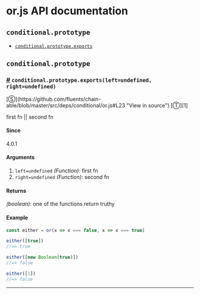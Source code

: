# or.js API documentation

<!-- div class="toc-container" -->

<!-- div -->

## `conditional.prototype`
* <a href="#conditional-prototype-exports">`conditional.prototype.exports`</a>

<!-- /div -->

<!-- /div -->

<!-- div class="doc-container" -->

<!-- div -->

## `conditional.prototype`

<!-- div -->

<h3 id="conditional-prototype-exports"><a href="#conditional-prototype-exports">#</a>&nbsp;<code>conditional.prototype.exports(left=undefined, right=undefined)</code></h3>
[&#x24C8;](https://github.com/fluents/chain-able/blob/master/src/deps/conditional/or.js#L23 "View in source") [&#x24C9;][1]

first fn || second fn

#### Since
4.0.1

#### Arguments
1. `left=undefined` *(Function)*: first fn
2. `right=undefined` *(Function)*: second fn

#### Returns
*(boolean)*: one of the functions return truthy

#### Example
```js
const either = or(x => x === false, x => x === true)

either([true])
//=> true

either([new Boolean(true)])
//=> false

either([1])
//=> false

```
---

<!-- /div -->

<!-- /div -->

<!-- /div -->

 [1]: #conditional.prototype "Jump back to the TOC."
